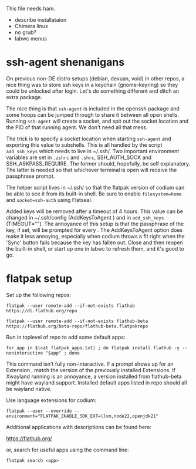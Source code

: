 This file needs ham.

* describe installataion
* Chimera linux
* no grub?
* labwc menus

# ssh-agent shenanigans

On previous non-DE distro setups (debian, devuan, void) in other repos, a nice thing was to store ssh keys in a keychain (gnome-keyring) so they could be unlocked after login.  Let's do something different and ditch an extra package.

The nice thing is that ```ssh-agent``` is included in the openssh package and some hoops can be jumped through to share it between all open shells.  Running ```ssh-agent``` will create a socket, and spit out the socket location and the PID of that running agent.  We don't need all that mess.

The trick is to specify a socket location when starting ```ssh-agent``` and exporting this value to subshells.  This is all handled by the script ```add_ssh_keys``` which needs to live in ~/.ssh/.  Two important environment variables are set in ```.zshrc``` and ```.shrc```, SSH_AUTH_SOCK and SSH_ASKPASS_REQUIRE.  The former should, hopefully, be self explanatory.  The latter is needed so that whichever terminal is open will receive the passphrase prompt.

The helper script lives in ~/.ssh/ so that the flatpak version of codium can be able to see it from its built-in shell.  Be sure to enable ```filesystem=home``` and ```socket=ssh-auth``` using Flatseal.

Added keys will be removed after a timeout of 4 hours.  This value can be changed in ~/.ssh/config (AddKeysToAgent <timeout>) and in ```add_ssh_keys``` (TIMEOUT="<timeout>").  The annoyance of this setup is that the passphrase of the key, if set, will be prompted for every <timeout>.  The AddKeysToAgent option does make it less annoying, especially when codium throws a fit right when the 'Sync' button fails because the key has fallen out.  Close and then reopen the built-in shell, or start up one in labwc to refresh them, and it's good to go.

# flatpak setup

Set up the following repos:

```
flatpak --user remote-add --if-not-exists flathub https://dl.flathub.org/repo

flatpak --user remote-add --if-not-exists flathub-beta https://flathub.org/beta-repo/flathub-beta.flatpakrepo
```

Run in toplevel of repo to add some default apps:

```
for app in $(cat flatpak_apps.txt) ; do flatpak install flathub -y --noninteractive "$app" ; done
```

This command isn't fully non-interactive. If a prompt shows up for an Extension , match the version of the previously installed Extensions.  If Xwayland running is an annoyance, a version installed from flathub-beta might have wayland support.  Installed default apps listed in repo should all be wayland native.

Use language extensions for codium:

```
flatpak --user --override --environment="FLATPAK_ENABLE_SDK_EXT=llvm,node22,openjdk21"
```

Additional applications with descriptions can be found here:

https://flathub.org/

or, search for useful apps using the command line:

```
flatpak search <app>
```